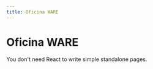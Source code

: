 ```yaml
---
title: Oficina WARE
---
```


# Oficina WARE

You don't need React to write simple standalone pages.

